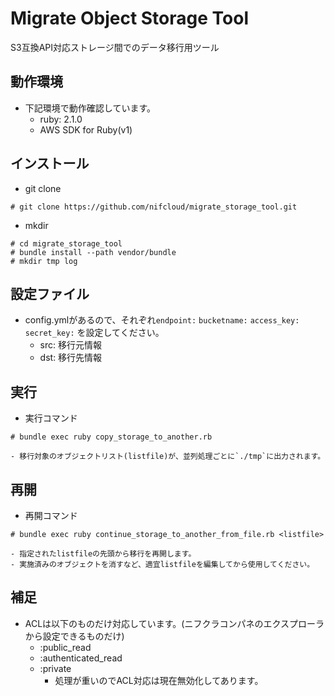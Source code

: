 # Migrate Object Storage Tool

S3互換API対応ストレージ間でのデータ移行用ツール

## 動作環境
* 下記環境で動作確認しています。
    - ruby: 2.1.0 
    - AWS SDK for Ruby(v1)

## インストール
* git clone
```
# git clone https://github.com/nifcloud/migrate_storage_tool.git
```
* mkdir
```
# cd migrate_storage_tool
# bundle install --path vendor/bundle
# mkdir tmp log
```

## 設定ファイル
* config.ymlがあるので、それぞれ`endpoint:` `bucketname:` `access_key:` `secret_key:` を設定してください。
    - src: 移行元情報 
    - dst: 移行先情報

## 実行
* 実行コマンド
```
# bundle exec ruby copy_storage_to_another.rb
```
    - 移行対象のオブジェクトリスト(listfile)が、並列処理ごとに`./tmp`に出力されます。


## 再開
* 再開コマンド
```
# bundle exec ruby continue_storage_to_another_from_file.rb <listfile>
```
    - 指定されたlistfileの先頭から移行を再開します。
    - 実施済みのオブジェクトを消すなど、適宜listfileを編集してから使用してください。

## 補足
* ACLは以下のものだけ対応しています。(ニフクラコンパネのエクスプローラから設定できるものだけ)
    - :public_read
    - :authenticated_read
    - :private
        - 処理が重いのでACL対応は現在無効化してあります。
